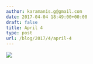 ```yaml
---
author: karamanis.g@gmail.com
date: 2017-04-04 18:49:00+00:00
draft: false
title: April 4
type: post
url: /blog/2017/4/april-4
---
```


![](https://images.squarespace-cdn.com/content/v1/4f3f61bae4b063b909445965/1491320998017-8VVJI3TD62ZJ4VK1SW6P/ke17ZwdGBToddI8pDm48kF9aEDQaTpZHfWEO2zppK7Z7gQa3H78H3Y0txjaiv_0fDoOvxcdMmMKkDsyUqMSsMWxHk725yiiHCCLfrh8O1z5QPOohDIaIeljMHgDF5CVlOqpeNLcJ80NK65_fV7S1UX7HUUwySjcPdRBGehEKrDf5zebfiuf9u6oCHzr2lsfYZD7bBzAwq_2wCJyqgJebgg/image-asset.jpeg?format=original)

